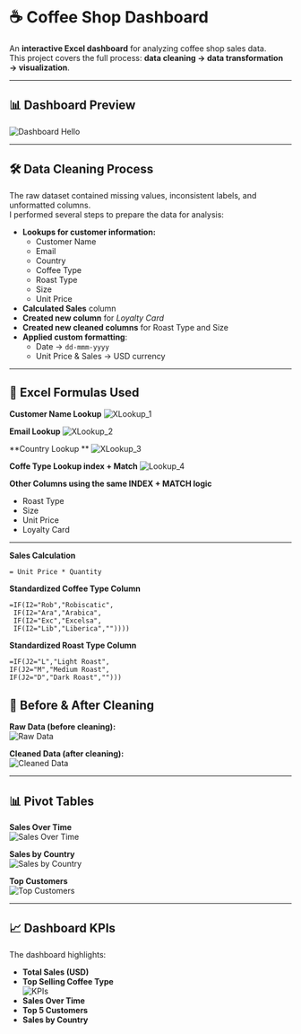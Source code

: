 # ☕ Coffee Shop Dashboard

An **interactive Excel dashboard** for analyzing coffee shop sales data.  
This project covers the full process: **data cleaning → data transformation → visualization**.

---

## 📊 Dashboard Preview

![Dashboard](img/Dashboard.png)
Hello

---

## 🛠️ Data Cleaning Process

The raw dataset contained missing values, inconsistent labels, and unformatted columns.  
I performed several steps to prepare the data for analysis:

- **Lookups for customer information:**
  - Customer Name
  - Email
  - Country
  - Coffee Type
  - Roast Type
  - Size
  - Unit Price
- **Calculated Sales** column
- **Created new column** for _Loyalty Card_
- **Created new cleaned columns** for Roast Type and Size
- **Applied custom formatting**:
  - Date → `dd-mmm-yyyy`
  - Unit Price & Sales → USD currency

---

## 🔢 Excel Formulas Used

**Customer Name Lookup**
![XLookup_1](img/XLookup_CustomerName.PNG)

**Email Lookup**
![XLookup_2](img/XLookup_Email.PNG)

**Country Lookup **
![XLookup_3](img/XLookup_Country.PNG)

**Coffe Type Lookup index + Match**
![Lookup_4](img/Index+Match_CoffeeType.PNG)

**Other Columns using the same INDEX + MATCH logic**

- Roast Type
- Size
- Unit Price
- Loyalty Card

---

**Sales Calculation**

```excel
= Unit Price * Quantity
```

**Standardized Coffee Type Column**

```excel
=IF(I2="Rob","Robiscatic",
 IF(I2="Ara","Arabica",
 IF(I2="Exc","Excelsa",
 IF(I2="Lib","Liberica",""))))
```

**Standardized Roast Type Column**

```excel
=IF(J2="L","Light Roast",
IF(J2="M","Medium Roast",
IF(J2="D","Dark Roast","")))
```

## 🧹 Before & After Cleaning

**Raw Data (before cleaning):**  
![Raw Data](img/Raw%20Data%20Before%20Cleaning.PNG)

**Cleaned Data (after cleaning):**  
![Cleaned Data](img/Orders%20Table%20After%20Cleaning.PNG)

---

## 📊 Pivot Tables

**Sales Over Time**  
![Sales Over Time](img/PivotTable_Sales.PNG)

**Sales by Country**  
![Sales by Country](img/PivotTable_Country.PNG)

**Top Customers**  
![Top Customers](img/PivotTable_TopCustomers.PNG)

---

## 📈 Dashboard KPIs

The dashboard highlights:

- **Total Sales (USD)**
- **Top Selling Coffee Type**  
  ![KPIs](img/KPIS.PNG)
- **Sales Over Time**
- **Top 5 Customers**
- **Sales by Country**
